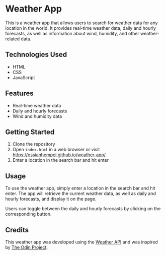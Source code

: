 # Weather App

This is a weather app that allows users to search for weather data for any location in the world. It provides real-time weather data, daily and hourly forecasts, as well as information about wind, humidity, and other weather-related data.

## Technologies Used

- HTML
- CSS
- JavaScript

## Features

- Real-time weather data
- Daily and hourly forecasts
- Wind and humidity data

## Getting Started

1. Clone the repository
2. Open `index.html` in a web browser or visit https://ossianhempel.github.io/weather-app/ 
3. Enter a location in the search bar and hit enter

## Usage

To use the weather app, simply enter a location in the search bar and hit enter. The app will retrieve the current weather data, as well as daily and hourly forecasts, and display it on the page.

Users can toggle between the daily and hourly forecasts by clicking on the corresponding button.

## Credits

This weather app was developed using the [Weather API](https://www.weatherapi.com/) and was inspired by [The Odin Project](https://www.theodinproject.com/).
